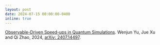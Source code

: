 ```yaml
---
layout: post
date: 2024-07-15 00:00:00-0400
inline: true
---
```


[Observable-Driven Speed-ups in Quantum Simulations](http://arxiv.org/abs/2407.14497).
Wenjun Yu, Jue Xu and Qi Zhao, 2024,
[arXiv: 2407.14497](http://arxiv.org/abs/2407.14497).